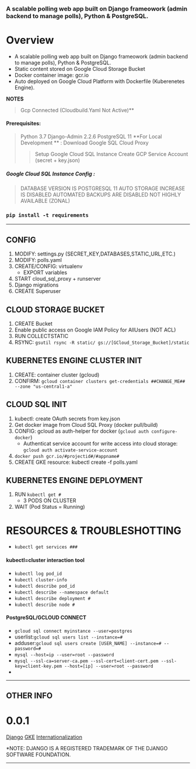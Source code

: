 ### A scalable polling web app built on Django frameowork (admin backend to manage polls), Python & PostgreSQL.



Overview
======
- A scalable polling web app built on Django frameowork (admin backend to manage polls), Python & PostgreSQL.
- Static content stored on Google Cloud  Storage Bucket
- Docker container image: gcr.io
- Auto deployed on Google Cloud Platform with Dockerfile (Kuberenetes Engine). 

**NOTES**
> Gcp Connected (Cloudbuild.Yaml Not Active)**

#### Prerequisites:
> Python 3.7
> Django-Admin 2.2.6
> PostgreSQL 11
>  **For Local Development ** : Download Google SQL Cloud Proxy
>> Setup Google Cloud SQL Instance
>> Create GCP Service Account (secret + key.json)

#####  Google Cloud SQL Instance Config :
>  DATABASE VERSION IS POSTGRESQL 11
>  AUTO STORAGE INCREASE IS DISABLED
> AUTOMATED BACKUPS ARE DISABLED
> NOT HIGHLY AVAILABLE (ZONAL)

### `pip install -t requirements`


--------------------------------------------------------------------------------


## CONFIG

1. MODIFY: settings.py (SECRET_KEY,DATABASES,STATIC_URL,ETC.)
2. MODIFY: polls.yaml
3. CREATE/CONFIG: virtualenv
    - EXPORT variables
4. START cloud_sql_proxy + runserver
5. Django migrations
6. CREATE Superuser

## CLOUD STORAGE BUCKET 
1. CREATE Bucket
2. Enable public access on Google IAM Policy for AllUsers (NOT ACL)
3. RUN COLLECTSTATIC 
3. RSYNC: `gsutil rsync -R static/ gs://[GCloud_Storage_Bucket]/static`


## KUBERNETES ENGINE CLUSTER INIT

1. CREATE: container cluster (gcloud)  
2. CONFIRM: `gcloud container clusters get-credentials ##CHANGE_ME## --zone "us-central1-a"`

## CLOUD SQL INIT
1. kubectl: create OAuth secrets from key.json
2. Get docker image from Cloud SQL Proxy  (docker pull/build)
3. CONFIG: gcloud as auth-helper for docker (`gcloud auth configure-docker`)
    - Authenticat service account for write access into cloud storage: `gcloud auth activate-service-account`
4. `docker push gcr.io/#projectid#/#appname#`
5. CREATE GKE resource: kubectl create -f polls.yaml

## KUBERNETES ENGINE DEPLOYMENT
1. RUN `kubectl get #`
    - 3 PODS ON CLUSTER
2. WAIT (Pod Status = Running)

# RESOURCES & TROUBLESHOTTING
- `kubectl get services ###`

####  **kubectl=cluster interaction tool**
- `kubectl log pod_id`
- `kubectl cluster-info`
- `kubectl describe pod_id`
- `kubectl describe --namespace default`
- `kubectl describe deployment #`
- `kubectl describe node #`

####  **PostgreSQL/GCLOUD CONNECT**
- `gcloud sql connect myinstance --user=postgres`
-  userlist:`gcloud sql users list --instance=#`
-  adduser:`gcloud sql users create [USER_NAME] --instance=# --password=#`
-  `mysql --host=ip --user=root --password`
-  `mysql --ssl-ca=server-ca.pem --ssl-cert=client-cert.pem --ssl-key=client-key.pem --host=[ip] --user=root --password`
- 

-----------------------------

## OTHER INFO

0.0.1
=========

[Django](https://www.djangoproject.com/) 
[GKE](https://cloud.google.com/python/django/kubernetes-engine)
[Internationalization](https://docs.djangoproject.com/en/1.8/topics/i18n/)

*NOTE: DJANGO IS A REGISTERED TRADEMARK OF THE DJANGO SOFTWARE FOUNDATION.
*******
